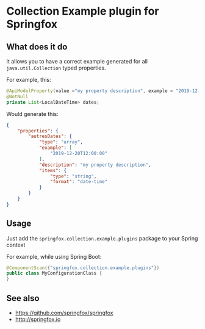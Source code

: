 # Collection Example plugin for Springfox

## What does it do
It allows you to have a correct example generated for all `java.util.Collection` typed properties.

For example, this:
```java
@ApiModelProperty(value ="my property description", example = "2019-12-20T12:00:00")
@NotNull
private List<LocalDateTime> dates;
```

Would generate this:
```json
{
    "properties": {
        "autresDates": {
            "type": "array",
            "example": [
                "2019-12-20T12:00:00"
            ],
            "description": "my property description",
            "items": {
                "type": "string",
                "format": "date-time"
            }
        }
    }
}
```

## Usage
Just add the `springfox.collection.example.plugins` package to your Spring context

For example, while using Spring Boot: 
```java
@ComponentScan({"springfox.collection.example.plugins"})
public class MyConfigurationClass {
}
``` 


## See also
* https://github.com/springfox/springfox
* http://springfox.io